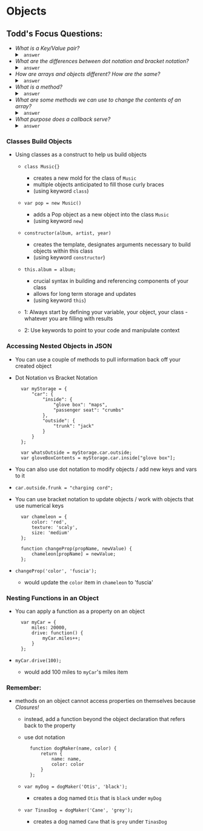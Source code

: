 # Objects

## Todd's Focus Questions:
- _What is a Key/Value pair?_
    <details>
    <summary> <code> answer </code> </summary>
    </details>
- _What are the differences between dot notation and bracket notation?_
    <details>
    <summary> <code> answer </code> </summary>
    </details>
- _How are arrays and objects different? How are the same?_
    <details>
    <summary> <code> answer </code> </summary>
    </details>
- _What is a method?_
    <details>
    <summary> <code> answer </code> </summary>
    </details>
- _What are some methods we can use to change the contents of an array?_
    <details>
    <summary> <code> answer </code> </summary>
    </details>
- _What purpose does a callback serve?_
    <details>
    <summary> <code> answer </code> </summary>
    </details>


### Classes Build Objects
- Using classes as a construct to help us build objects
    - `class Music{}`
        - creates a new mold for the class of `Music`
        - multiple objects anticipated to fill those curly braces 
        - (using keyword `class`)
    
    - `var pop = new Music()` 
        - adds a Pop object as a new object into the class `Music`
        - (using keyword `new`)
    
    - `constructor(album, artist, year)`
        - creates the template, designates arguments necessary to build objects within this class
        - (using keyword `constructor`)

    - `this.album = album;`
        - crucial syntax in building and referencing components of your class
        - allows for long term storage and updates
        - (using keyword `this`)

    - 1: Always start by defining your variable, your object, your class - whatever you are filling with results
    - 2: Use keywords to point to your code and manipulate context

### Accessing Nested Objects in JSON
- You can use a couple of methods to pull information back off your created object
- Dot Notation vs Bracket Notation

        var myStorage = {
            "car": {
                "inside": {
                    "glove box": "maps",
                    "passenger seat": "crumbs"
                },
                "outside": {
                    "trunk": "jack"
                }
            }
        };

        var whatsOutside = myStorage.car.outside;
        var gloveBoxContents = myStorage.car.inside["glove box"];

- You can also use dot notation to modify objects / add new keys and vars to it
- `car.outside.frunk = "charging cord";`

- You can use bracket notation to update objects / work with objects that use numerical keys

        var chameleon = {
            color: 'red',
            texture: 'scaly',
            size: 'medium'
        };

        function changeProp(propName, newValue) {
            chameleon[propName] = newValue;
        };

- `changeProp('color', 'fuscia');`
    - would update the `color` item in `chameleon` to 'fuscia'

### Nesting Functions in an Object
- You can apply a function as a property on an object

        var myCar = {
            miles: 20000,
            drive: function() {
                myCar.miles++;
            }
        };

- `myCar.drive(100);`
    - would add 100 miles to `myCar`'s miles item

### Remember:
- methods on an object cannot access properties on themselves because *Closures!*
    - instead, add a function beyond the object declaration that refers back to the property
    - use dot notation

            function dogMaker(name, color) {
                return {
                    name: name,
                    color: color
                }
            };

    - `var myDog = dogMaker('Otis', 'black');`
        - creates a dog named `Otis` that is `black` under `myDog`
    - `var TinasDog = dogMaker('Cane', 'grey');`
        - creates a dog named `Cane` that is `grey` under `TinasDog`